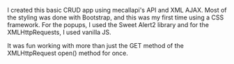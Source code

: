 I created this basic CRUD app using mecallapi's API and XML AJAX.
Most of the styling was done with Bootstrap, and this was my first time using a CSS framework.
For the popups, I used the Sweet Alert2 library and for the XMLHttpRequests, I used vanilla JS.

It was fun working with more than just the GET method of the XMLHttpRequest open() method for once.
